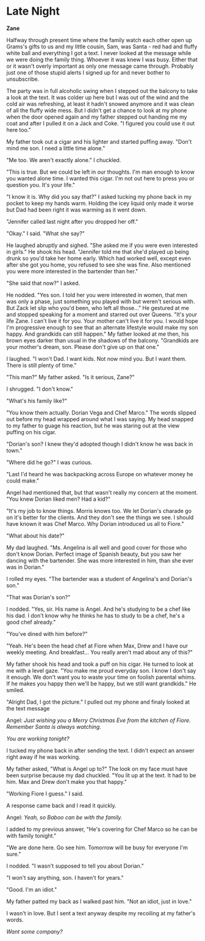 # Late Night

**Zane**

Halfway through present time where the family watch each other open up Grams's gifts to us and my little cousin, Sam, was Santa - red had and fluffy white ball and everything I got a text.  I never looked at the message while we were doing the family thing.  Whoever it was knew I was busy.  Either that or it wasn't overly important as only one message came through.  Probably just one of those stupid alerts I signed up for and never bother to unsubscribe.

The party was in full alcoholic swing when I stepped out the balcony to take a look at the text.  It was colder up here but I was out of the wind and the cold air was refreshing, at least it hadn't snowed anymore and it was clean of all the fluffy wide mess.  But I didn't get a chance to look at my phone when the door opened again and my father stepped out handing me my coat and after I pulled it on a Jack and Coke.  "I figured you could use it out here too."

My father took out a cigar and his lighter and started puffing away.  "Don't mind me son.  I need a little time alone."

"Me too.  We aren't exactly alone."  I chuckled.

"This is true.  But we could be left in our thoughts.  I'm man enough to know you wanted alone time.  I wanted this cigar.  I'm not out here to press you or question you.  It's your life."

"I know it is.  Why did you say that?"  I asked tucking my phone back in my pocket to keep my hands warm.  Holding the icey liquid only made it worse but Dad had been right it was warming as it went down.

"Jennifer called last night after you dropped her off."

"Okay."  I said.  "What she say?"

He laughed abruptly and sighed.  "She asked me if you were even interested in girls."  He shook his head.  "Jennifer told me that she'd played up being drunk so you'd take her home early.  Which had worked well, except even after she got you home, you refused to see she was fine.  Also mentioned you were more interested in the bartender than her."

"She said that now?" I asked.

He nodded.  "Yes son.  I told her you were interested in women, that men was only a phase, just something you played with but weren't serious with.  But Zack let slip who you'd been, who left all those..."  He gestured at me and stopped speaking for a moment and starred out over Queens.  "It's your life Zane.  I can't live it for you.  Your mother can't live it for you.  I would hope I'm progressive enough to see that an alternate lifestyle would make my son happy.  And grandkids can still happen."  My father looked at me then, his brown eyes darker than usual in the shadows of the balcony.  "Grandkids are your mother's dream, son.  Please don't give up on that one."

I laughed.  "I won't Dad.  I want kids.  Not now mind you.  But I want them.  There is still plenty of time."

"This man?" My father asked.  "Is it serious, Zane?"

I shrugged.  "I don't know."

"What's his family like?"

"You know them actually.  Dorian Vega and Chef Marco."  The words slipped out before my head wrapped around what I was saying.  My head snapped to my father to guage his reaction, but he was staring out at the view puffing on his cigar.

"Dorian's son?  I knew they'd adopted though I didn't know he was back in town."

"Where did he go?"  I was curious.

"Last I'd heard he was backpacking across Europe on whatever money he could make."

Angel had mentioned that, but that wasn't really my concern at the moment.  "You knew Dorian liked men?  Had a kid?"

"It's my job to know things.  Morris knows too.  We let Dorian's charade go on it's better for the clients.  And they don't see the things we see.  I should have known it was Chef Marco.  Why Dorian introduced us all to Fiore."

"What about his date?"

My dad laughed.  "Ms. Angelina is all well and good cover for those who don't know Dorian.  Perfect image of Spanish beauty, but you saw her dancing with the bartender.  She was more interested in him, than she ever was in Dorian."

I rolled my eyes.  "The bartender was a student of Angelina's and Dorian's son."

"That was Dorian's son?"

I nodded.  "Yes, sir.  His name is Angel.  And he's studying to be a chef like his dad.  I don't know why he thinks he has to study to be a chef, he's a good chef already."

"You've dined with him before?"

"Yeah.  He's been the head chef at Fiore when Max, Drew and I have our weekly meeting.  And breakfast...  You really aren't mad about any of this?"

My father shook his head and took a puff on his cigar.  He turned to look at me with a level gaze.  "You make me proud everyday son.  I know I don't say it enough.  We don't want you to waste your time on foolish parental whims.  If he makes you happy then we'll be happy, but we still want grandkids."  He smiled.

"Alright Dad, I got the picture."  I pulled out my phone and finaly looked at the text message

Angel: _Just wishing you a Merry Christmas Eve from the kitchen of Fiore.  Remember Santa is always watching._

_You are working tonight?_

I tucked my phone back in after sending the text.  I didn't expect an answer right away if he was working.

My father asked, "What is Angel up to?"  The look on my face must have been surprise because my dad chuckled.  "You lit up at the text.  It had to be him.  Max and Drew don't make you that happy."

"Working Fiore I guess."  I said.

A response came back and I read it quickly.

Angel: _Yeah, so Baboo can be with the family._

I added to my previous answer, "He's covering for Chef Marco so he can be with family tonight."

"We are done here.  Go see him.  Tomorrow will be busy for everyone I'm sure."

I nodded.  "I wasn't supposed to tell you about Dorian."

"I won't say anything, son.  I haven't for years."

"Good.  I'm an idiot."

My father patted my back as I walked past him.  "Not an idiot, just in love."

I wasn't in love.  But I sent a text anyway despite my recoiling at my father's words.

_Want some company?_

